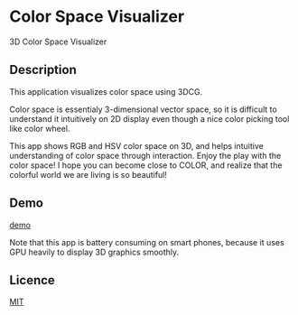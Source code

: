 Color Space Visualizer
======================

3D Color Space Visualizer


Description
-----------

This application visualizes color space using 3DCG.

Color space is essentialy 3-dimensional vector space,
so it is difficult to understand it intuitively on 2D display
even though a nice color picking tool like color wheel.

This app shows RGB and HSV color space on 3D,
and helps intuitive understanding of color space through interaction.
Enjoy the play with the color space!
I hope you can become close to COLOR,
and realize that the colorful world we are living is so beautiful!

Demo
----

[demo](https://colorspace.choo.work/)

Note that this app is battery consuming on smart phones, because it uses GPU heavily to display 3D graphics smoothly.

Licence
-------

[MIT](https://github.com/tcnksm/tool/blob/master/LICENCE)
